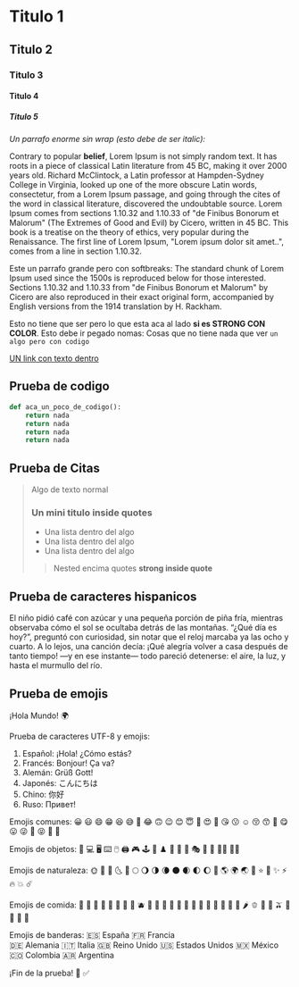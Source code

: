 # Titulo 1
## Titulo 2
### Titulo 3
#### Titulo 4
##### Titulo 5

_Un parrafo enorme sin wrap (esto debe de ser italic):_

Contrary to popular **belief**, Lorem Ipsum is not simply random text. It has roots in a piece of classical Latin literature from 45 BC, making it over 2000 years old. Richard McClintock, a Latin professor at Hampden-Sydney College in Virginia, looked up one of the more obscure Latin words, consectetur, from a Lorem Ipsum passage, and going through the cites of the word in classical literature, discovered the undoubtable source. Lorem Ipsum comes from sections 1.10.32 and 1.10.33 of "de Finibus Bonorum et Malorum" (The Extremes of Good and Evil) by Cicero, written in 45 BC. This book is a treatise on the theory of ethics, very popular during the Renaissance. The first line of Lorem Ipsum, "Lorem ipsum dolor sit amet..", comes from a line in section 1.10.32.

Este un parrafo grande pero con softbreaks: The standard chunk of Lorem Ipsum
used since the 1500s is reproduced below for those interested. Sections 1.10.32
and 1.10.33 from "de Finibus Bonorum et Malorum" by Cicero are also reproduced
in their exact original form, accompanied by English versions from the 1914
translation by H. Rackham.

Esto no tiene que ser pero lo que esta aca al lado **si es STRONG CON
COLOR**. Esto debe ir pegado nomas: Cosas que no tiene nada que ver
`un algo pero con codigo`

[UN link con texto dentro](el_url_bien_fachero)


## Prueba de codigo
```python
def aca_un_poco_de_codigo():
    return nada
    return nada
    return nada
    return nada
```

## Prueba de Citas

> Algo de texto normal
> ### Un mini titulo inside quotes
>   - Una lista dentro del algo
>   - Una lista dentro del algo
>   - Una lista dentro del algo
> > Nested encima quotes
> **strong inside quote**
>

## Prueba de caracteres hispanicos

El niño pidió café con azúcar y una pequeña porción de piña fría, mientras
observaba cómo el sol se ocultaba detrás de las montañas. “¿Qué día es hoy?”,
preguntó con curiosidad, sin notar que el reloj marcaba ya las ocho y cuarto. A
lo lejos, una canción decía: ¡Qué alegría volver a casa después de tanto
tiempo! —y en ese instante— todo pareció detenerse: el aire, la luz, y hasta el
murmullo del río.

## Prueba de emojis

¡Hola Mundo! 🌍

Prueba de caracteres UTF-8 y emojis:

1. Español: ¡Hola! ¿Cómo estás?
2. Francés: Bonjour! Ça va?
3. Alemán: Grüß Gott! 
4. Japonés: こんにちは
5. Chino: 你好
6. Ruso: Привет!

Emojis comunes:
😀 😃 😄 😁 😆 😅 🤣 😂 🙃 😉 😊 😇 🥰 😍 🤩 😘 😗 ☺️ 😚 😙 🥲 😋 😛 😜 🤪 😝 🤑 🤗

Emojis de objetos:
📱 💻 🖥️ ⌨️ 🖱️ 🖨️ 🎮 🕹️ 🎲 ♟️ 🎯 🎳 🎪 🎭 💃 🕺 👯‍♀️ 👯‍♂️

Emojis de naturaleza:
🌞 🌝 🌛 🌜 🌚 🌕 🌖 🌗 🌘 🌑 🌒 🌓 🌔 🌙 🌎 🌍 🌏 💫 ⭐️ 🌟 ✨ ⚡️ 🔥 💥 ☄️

Emojis de comida:
🍎 🍐 🍊 🍋 🍌 🍉 🍇 🍓 🫐 🍈 🍒 🍑 🥭 🍍 🥥 🥝 🍅 🍆 🥑 🥦 🥬 🥒 🌶 🫑 🌽 🥕 🫒 🧄 🧅 🥔 🍠

Emojis de banderas:
🇪🇸 España
🇫🇷 Francia  
🇩🇪 Alemania
🇮🇹 Italia
🇬🇧 Reino Unido
🇺🇸 Estados Unidos
🇲🇽 México
🇨🇴 Colombia
🇦🇷 Argentina

¡Fin de la prueba! 🎉 ✅
